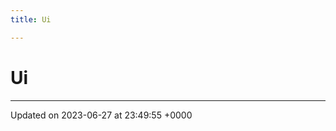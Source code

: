 ```yaml
---
title: Ui

---
```


# Ui








-------------------------------

Updated on 2023-06-27 at 23:49:55 +0000